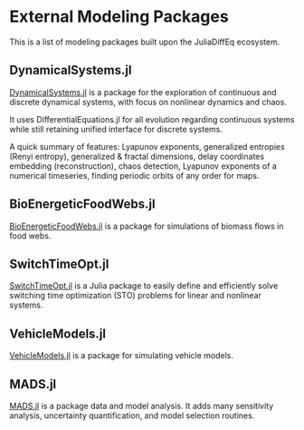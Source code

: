 # External Modeling Packages

This is a list of modeling packages built upon the JuliaDiffEq ecosystem.

## DynamicalSystems.jl

[DynamicalSystems.jl](https://juliadynamics.github.io/DynamicalSystems.jl/stable/)
is a package for the exploration of continuous and discrete dynamical systems,
with focus on nonlinear dynamics and chaos.

It uses DifferentialEquations.jl for all evolution regarding continuous systems
while still retaining unified interface for discrete systems.

A quick summary of features: Lyapunov exponents, generalized entropies (Renyi entropy), 
generalized & fractal
dimensions, delay coordinates embedding (reconstruction), chaos detection, Lyapunov
exponents of a numerical timeseries, finding periodic orbits of any order for maps.

## BioEnergeticFoodWebs.jl

[BioEnergeticFoodWebs.jl](https://github.com/PoisotLab/BioEnergeticFoodWebs.jl)
is a package for simulations of biomass flows in food webs.

## SwitchTimeOpt.jl

[SwitchTimeOpt.jl](https://github.com/oxfordcontrol/SwitchTimeOpt.jl) is a Julia
package to easily define and efficiently solve switching time optimization (STO)
problems for linear and nonlinear systems.

## VehicleModels.jl

[VehicleModels.jl](https://github.com/JuliaMPC/VehicleModels.jl) is a package for
simulating vehicle models.

## MADS.jl

[MADS.jl](https://github.com/madsjulia/Mads.jl) is a package data and model
analysis. It adds many sensitivity analysis, uncertainty quantification,
and model selection routines.
